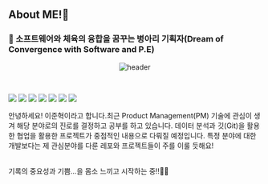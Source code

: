 ## About ME!👋 
<h3>🚀 소프트웨어와 체육의 융합을 꿈꾸는 병아리 기획자(Dream of Convergence with Software and P.E) </h3>
<p align="center">
 
  <img src="https://capsule-render.vercel.app/api?type=rounded&color=timeGradient&text=Welcome%20to%20JHK's%20GitHub%20👋&animation=twinkling&fontSize=50&fontAlignY=50&fontAlign=50&height=100" alt="header">
</p>
<!-- <img src="https://img.shields.io/badge/작성하려는 텍스트-색상코드?style=flat-square&logo=아이콘명&logoColor=white"/> -->



<!-- [![leejoon2067's GitHub stats](https://github-readme-stats.vercel.app/api?username=leejoon2067)](https://github.com/anuraghazra/github-readme-stats) -->
<br>

<img src="https://img.shields.io/badge/python-3776AB?style=for-the-badge&logo=python&logoColor=white"/> <img src="https://img.shields.io/badge/MySQL-4479A1?style=for-the-badge&logo=MySQL&logoColor=white"> <img src="https://img.shields.io/badge/github-181717?style=for-the-badge&logo=github&logoColor=white"> <img src="https://img.shields.io/badge/VS%20Code-0078d7.svg?style=for-the-badge&logo=visual-studio-code&logoColor=white"/> <img src="https://img.shields.io/badge/Kaggle-035a7d?style=for-the-badge&logo=kaggle&logoColor=white"/> <img src="https://img.shields.io/badge/flutter-02569B?style=for-the-badge&logo=flutter&logoColor=white"> <img src="https://img.shields.io/badge/dart-0175C2?=style=for-the-badge&logo=dart&logoColor=white">

 안녕하세요! 이준혁이라고 합니다.최근 Product Management(PM) 기술에 관심이 생겨 해당 분야로의 진로를 결정하고 공부를 하고 있습니다. 데이터 분석과 깃(Git)을 활용한 협업을 활용한 프로젝트가 중점적인 내용으로 다뤄질 예정입니다. 
 특정 분야에 대한 개발보다는 제 관심분야를 다룬 레포와 프로젝트들이 주를 이룰 듯해요! <br><br>


기록의 중요성과 기쁨...을 몸소 느끼고 시작하는 중!!👩‍🚀
</p>

<!--
### 🌱 I’m currently learning ...
- <img src="https://img.shields.io/badge/Python-3766AB?style=flat-square&logo=Python&logoColor=white"/>
- <img src="https://img.shields.io/badge/MySQL-4479A1?style=for-the-badge&logo=MySQL&logoColor=white">
-->
<!-- ### - 📫 How to reach me: ...**leejoon2067/leejoon2067** is a ✨ _special_ ✨ repository because its `README.md` (this file) appears on your GitHub profile.
<a href="[https://jhklee-coder.tistory.com/]" target="(https://jhklee-coder.tistory.com/)"><img src="https://img.shields.io/badge/[Tistory]-[000000]?style=flat-square&logo=[Tistory]&logoColor=white"/></a> <br>
<a href="[https://www.instagram.com/jhk_01_22/]" target="https://www.instagram.com/jhk_01_22/"><img src="https://img.shields.io/badge/[Instagram]-[000000]?style=flat-square&logo=[Tistory]&logoColor=white"/></a>
Here are some ideas to get you started:

- 🔭 I’m currently working on ...
- 🌱 I’m currently learning ...
- 👯 I’m looking to collaborate on ...
- 🤔 I’m looking for help with ...
- 💬 Ask me about ...
- 📫 How to reach me: ...
- 😄 Pronouns: ...
- ⚡ Fun fact: ...
-->
